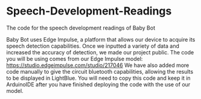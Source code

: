 # Speech-Development-Readings
The code for the speech development readings of Baby Bot

Baby Bot uses Edge Impulse, a platform that allows our device to acquire its speech detection capabilities. Once we inputted a variety of data and increased the 
accuracy of detection, we made our project public. The code you will be using comes from our Edge Impulse model: https://studio.edgeimpulse.com/studio/217046
We have also added more code manually to give the circuit bluetooth capabilities, allowing the results to be displayed in LightBlue. You will need to copy this code and keep it in ArduinoIDE after you have finished deploying the code with the use of our model.
